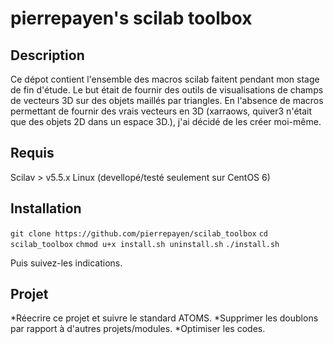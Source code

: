 # pierrepayen's scilab toolbox

## Description

Ce dépot contient l'ensemble des macros scilab faitent pendant mon stage de fin d'étude.
Le but était de fournir des outils de visualisations de champs de vecteurs 3D sur des objets maillés par triangles.
En l'absence de macros permettant de fournir des vrais vecteurs en 3D (xarraows, quiver3 n'était que des objets 2D dans un espace 3D.), j'ai décidé de les créer moi-même.

## Requis
Scilav > v5.5.x
Linux (devellopé/testé seulement sur CentOS 6)

## Installation

`git clone https://github.com/pierrepayen/scilab_toolbox`
`cd scilab_toolbox`
`chmod u+x install.sh uninstall.sh`
`./install.sh`

Puis suivez-les indications.

## Projet
*Réecrire ce projet et suivre le standard ATOMS.
*Supprimer les doublons par rapport à d'autres projets/modules.
*Optimiser les codes.
